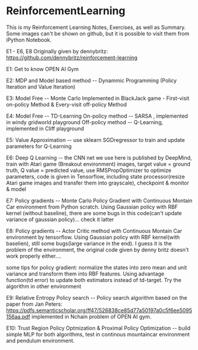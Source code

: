 # ReinforcementLearning

This is my Reinforcement Learning Notes, Exercises, as well as Summary. Some images can't be shown on github, but it is possible to visit them from iPython Notebook.

E1 - E6, E8 Originally given by dennybritz: https://github.com/dennybritz/reinforcement-learning

E1: Get to know OPEN AI Gym 

E2: MDP and Model based method -- Dynammic Programming (Policy Iteration and Value Iteration)

E3: Model Free -- Monte Carlo 
    Implemented in BlackJack game - First-visit on-policy Method & Every-visit off-policy Method

E4: Model Free -- TD-Learning
    On-policy method -- SARSA , implemented in windy gridworld playground
    Off-policy method -- Q-Learning, implemented in Cliff playground
    
E5: Value Approximation -- use sklearn SGDregressor to train and update parameters for Q-Learning


E6: Deep Q Learning -- the CNN net we use here is published by DeepMind, train with Atari game (Breakout environment) images, target value = ground truth, Q value = predicted value, use RMSPropOptimizer to optimize parameters, code is given in Tensorflow, including state processor(resize Atari game images and transfer them into grayscale), checkpoint & monitor & model

E7: Policy gradients -- Monte Carlo Policy Gradient with Continuous Montain Car environment from Python scratch. Using Gaussian policy with RBF kernel (without baseline), there are some bugs in this code(can't update variance of gaussian policy)... check it latter

E8: Policy gradients -- Actor Critic method with Continuous Montain Car environment by tensorflow. Using Gaussian policy with RBF kernel(with baselien), still some bugs(large variance in the end). I guess it is the problem of the environment, the original code given by denny britz doesn't work properly either.... 

some tips for policy gradient: normalize the states into zero mean and unit variance and transform them into RBF features. Using advantage function(td error) to update both estimators instead of td-target. Try the algorithm in other environment

E9: Relative Entropy Policy search -- Policy search algorithm based on the paper from Jan Peters: https://pdfs.semanticscholar.org/ff47/526838ce85d77a50197a0c5f6ee5095156aa.pdf implemented in Nchain problem of OPEN AI gym.

E10: Trust Region Policy Optmization & Proximal Policy Optimization -- build simple MLP for both algorithms, test in continous mountaincar environment and pendulum environment.
